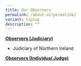 ```yaml
---
title: Our Observers
permalink: /about-us/permalink/
variant: tiptap
description: ""
---
```

<p><strong><u>Observers (Judiciary)</u></strong>
</p>
<ul data-tight="true" class="tight">
<li>
<p>Judiciary of Northern Ireland</p>
<p></p>
</li>
</ul>
<p><strong><u>Observers (Individual Judge)</u></strong>
</p>
<p></p>
<p></p>